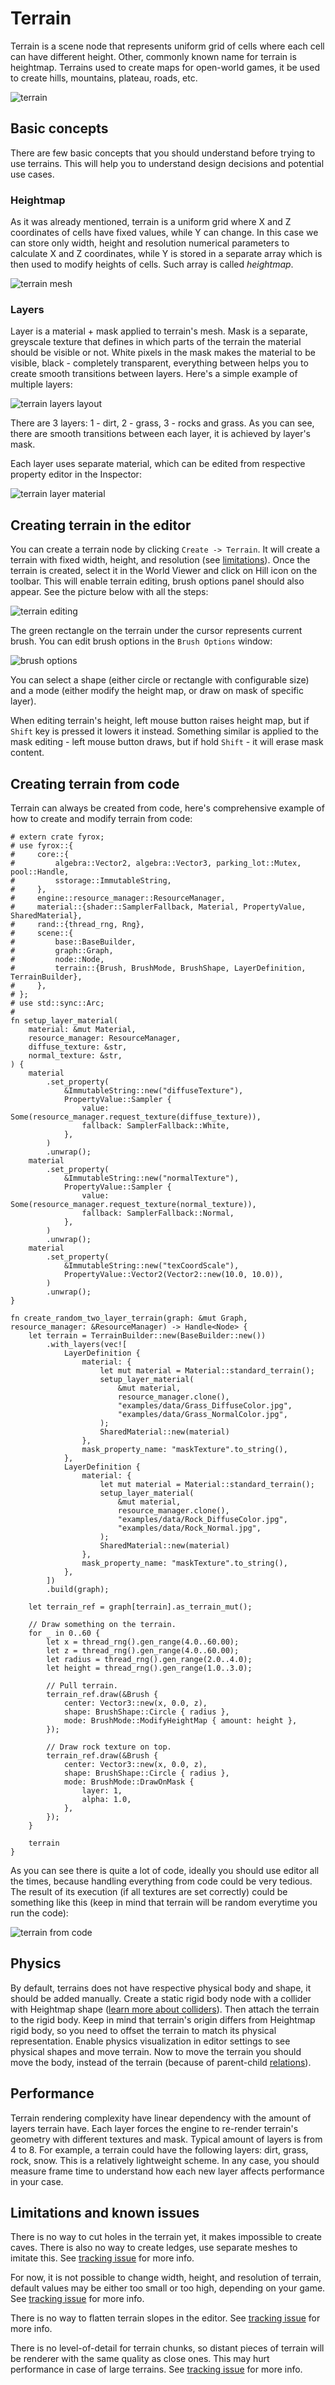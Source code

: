# Terrain

Terrain is a scene node that represents uniform grid of cells where each cell can have different height. Other, commonly
known name for terrain is heightmap. Terrains used to create maps for open-world games, it be used to create hills,
mountains, plateau, roads, etc.

![terrain](./terrain.png)

## Basic concepts

There are few basic concepts that you should understand before trying to use terrains. This will help you to understand
design decisions and potential use cases.

### Heightmap

As it was already mentioned, terrain is a uniform grid where X and Z coordinates of cells have fixed values, while Y
can change. In this case we can store only width, height and resolution numerical parameters to calculate X and Z coordinates,
while Y is stored in a separate array which is then used to modify heights of cells. Such array is called _heightmap_.

![terrain mesh](./terrain_mesh.png)

### Layers

Layer is a material + mask applied to terrain's mesh. Mask is a separate, greyscale texture that defines in which parts
of the terrain the material should be visible or not. White pixels in the mask makes the material to be visible, black -
completely transparent, everything between helps you to create smooth transitions between layers. Here's a simple 
example of multiple layers:

![terrain layers layout](./terrain_layers_layout.png)

There are 3 layers: 1 - dirt, 2 - grass, 3 - rocks and grass. As you can see, there are smooth transitions between each
layer, it is achieved by layer's mask.

Each layer uses separate material, which can be edited from respective property editor in the Inspector:

![terrain layer material](./terrain_layer_material.png)

## Creating terrain in the editor

You can create a terrain node by clicking `Create -> Terrain`. It will create a terrain with fixed width, height, 
and resolution (see [limitations](./terrain_node.md#limitations-and-known-issues)). Once the terrain is created, select
it in the World Viewer and click on Hill icon on the toolbar. This will enable terrain editing, brush options panel 
should also appear. See the picture below with all the steps:

![terrain editing](./terrain_editing.png)

The green rectangle on the terrain under the cursor represents current brush. You can edit brush options in the 
`Brush Options` window:

![brush options](./brush_options.png)

You can select a shape (either circle or rectangle with configurable size) and a mode (either modify the height map, or
draw on mask of specific layer).

When editing terrain's height, left mouse button raises height map, but if `Shift` key is pressed it lowers it instead.
Something similar is applied to the mask editing - left mouse button draws, but if hold `Shift` - it will erase mask
content.

## Creating terrain from code

Terrain can always be created from code, here's comprehensive example of how to create and modify terrain from code:

```rust,no_run
# extern crate fyrox;
# use fyrox::{
#     core::{
#         algebra::Vector2, algebra::Vector3, parking_lot::Mutex, pool::Handle,
#         sstorage::ImmutableString,
#     },
#     engine::resource_manager::ResourceManager,
#     material::{shader::SamplerFallback, Material, PropertyValue, SharedMaterial},
#     rand::{thread_rng, Rng},
#     scene::{
#         base::BaseBuilder,
#         graph::Graph,
#         node::Node,
#         terrain::{Brush, BrushMode, BrushShape, LayerDefinition, TerrainBuilder},
#     },
# };
# use std::sync::Arc;
# 
fn setup_layer_material(
    material: &mut Material,
    resource_manager: ResourceManager,
    diffuse_texture: &str,
    normal_texture: &str,
) {
    material
        .set_property(
            &ImmutableString::new("diffuseTexture"),
            PropertyValue::Sampler {
                value: Some(resource_manager.request_texture(diffuse_texture)),
                fallback: SamplerFallback::White,
            },
        )
        .unwrap();
    material
        .set_property(
            &ImmutableString::new("normalTexture"),
            PropertyValue::Sampler {
                value: Some(resource_manager.request_texture(normal_texture)),
                fallback: SamplerFallback::Normal,
            },
        )
        .unwrap();
    material
        .set_property(
            &ImmutableString::new("texCoordScale"),
            PropertyValue::Vector2(Vector2::new(10.0, 10.0)),
        )
        .unwrap();
}

fn create_random_two_layer_terrain(graph: &mut Graph, resource_manager: &ResourceManager) -> Handle<Node> {
    let terrain = TerrainBuilder::new(BaseBuilder::new())
        .with_layers(vec![
            LayerDefinition {
                material: {
                    let mut material = Material::standard_terrain();
                    setup_layer_material(
                        &mut material,
                        resource_manager.clone(),
                        "examples/data/Grass_DiffuseColor.jpg",
                        "examples/data/Grass_NormalColor.jpg",
                    );
                    SharedMaterial::new(material)
                },
                mask_property_name: "maskTexture".to_string(),
            },
            LayerDefinition {
                material: {
                    let mut material = Material::standard_terrain();
                    setup_layer_material(
                        &mut material,
                        resource_manager.clone(),
                        "examples/data/Rock_DiffuseColor.jpg",
                        "examples/data/Rock_Normal.jpg",
                    );
                    SharedMaterial::new(material)
                },
                mask_property_name: "maskTexture".to_string(),
            },
        ])
        .build(graph);

    let terrain_ref = graph[terrain].as_terrain_mut();

    // Draw something on the terrain.
    for _ in 0..60 {
        let x = thread_rng().gen_range(4.0..60.00);
        let z = thread_rng().gen_range(4.0..60.00);
        let radius = thread_rng().gen_range(2.0..4.0);
        let height = thread_rng().gen_range(1.0..3.0);

        // Pull terrain.
        terrain_ref.draw(&Brush {
            center: Vector3::new(x, 0.0, z),
            shape: BrushShape::Circle { radius },
            mode: BrushMode::ModifyHeightMap { amount: height },
        });

        // Draw rock texture on top.
        terrain_ref.draw(&Brush {
            center: Vector3::new(x, 0.0, z),
            shape: BrushShape::Circle { radius },
            mode: BrushMode::DrawOnMask {
                layer: 1,
                alpha: 1.0,
            },
        });
    }

    terrain
}
```

As you can see there is quite a lot of code, ideally you should use editor all the times, because handling everything
from code could be very tedious. The result of its execution (if all textures are set correctly) could be something 
like this (keep in mind that terrain will be random everytime you run the code):

![terrain from code](./terrain_random.png)

## Physics

By default, terrains does not have respective physical body and shape, it should be added manually. Create a static 
rigid body node with a collider with Heightmap shape ([learn more about colliders](../physics/collider.md)). Then attach
the terrain to the rigid body. Keep in mind that terrain's origin differs from Heightmap rigid body, so you need to offset 
the terrain to match its physical representation. Enable physics visualization in editor settings to see physical shapes 
and move terrain. Now to move the terrain you should move the body, instead of the terrain (because of parent-child 
[relations](../beginning/scene_and_scene_graph.md#local-and-global-coordinates)).

## Performance 

Terrain rendering complexity have linear dependency with the amount of layers terrain have. Each layer forces the engine
to re-render terrain's geometry with different textures and mask. Typical amount of layers is from 4 to 8. For example,
a terrain could have the following layers: dirt, grass, rock, snow. This is a relatively lightweight scheme. In any case,
you should measure frame time to understand how each new layer affects performance in your case.

## Limitations and known issues

There is no way to cut holes in the terrain yet, it makes impossible to create caves. There is also no way to create 
ledges, use separate meshes to imitate this. See [tracking issue](https://github.com/FyroxEngine/Fyrox/issues/351) for
more info.

For now, it is not possible to change width, height, and resolution of terrain, default values may be either too
small or too high, depending on your game. See [tracking issue](https://github.com/FyroxEngine/Fyrox/issues/352) for 
more info.

There is no way to flatten terrain slopes in the editor. See [tracking issue](https://github.com/FyroxEngine/Fyrox/issues/353)
for more info.

There is no level-of-detail for terrain chunks, so distant pieces of terrain will be renderer with the same quality as
close ones. This may hurt performance in case of large terrains. See [tracking issue](https://github.com/FyroxEngine/Fyrox/issues/127)
for more info.